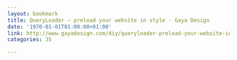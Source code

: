 ```yaml
---
layout: bookmark
title: QueryLoader – preload your website in style - Gaya Design
date: '1970-01-01T01:00:00+01:00'
link: http://www.gayadesign.com/diy/queryloader-preload-your-website-in-style/
categories: JS

---
```

